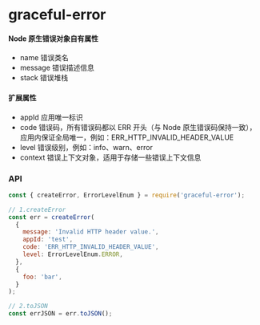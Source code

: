 # graceful-error

#### Node 原生错误对象自有属性

- name 错误类名
- message 错误描述信息
- stack 错误堆栈

#### 扩展属性

- appId 应用唯一标识
- code 错误码，所有错误码都以 ERR 开头（与 Node 原生错误码保持一致），应用内保证全局唯一，例如：ERR_HTTP_INVALID_HEADER_VALUE
- level 错误级别，例如：info、warn、error
- context 错误上下文对象，适用于存储一些错误上下文信息

### API

```js
const { createError, ErrorLevelEnum } = require('graceful-error');

// 1.createError
const err = createError(
  {
    message: 'Invalid HTTP header value.',
    appId: 'test',
    code: 'ERR_HTTP_INVALID_HEADER_VALUE',
    level: ErrorLevelEnum.ERROR,
  },
  {
    foo: 'bar',
  }
);

// 2.toJSON
const errJSON = err.toJSON();
```

